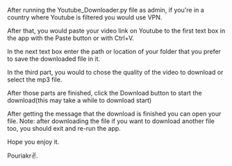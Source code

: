 After running the Youtube_Downloader.py file as admin, if you're in a country where Youtube is filtered you would use VPN.

After that, you would paste your video link on Youtube to the first text box in the app with the Paste button or with Ctrl+V.

In the next text box enter the path or location of your folder that you prefer to save the downloaded file in it.

In the third part, you would to chose the quality of the video to download or select the mp3 file.

After those parts are finished, click the Download button to start the download(this may take a while to download start)

After getting the message that the download is finished you can open your file.
Note: after downloading the file if you want to download another file too, you should exit and re-run the app.

Hope you enjoy it.

Pouriakr✌️.
